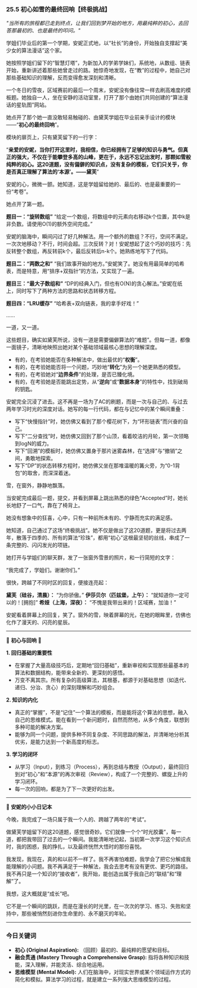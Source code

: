 ### **25.5 初心如雪的最终回响【终极挑战】**

*"当所有的旅程都已走到终点，让我们回到梦开始的地方，用最纯粹的初心，去回答那最初的、也是最终的叩问。"*

学姐们毕业后的第一个学期，安妮正式地，以“社长”的身份，开始独自支撑起“美少女的算法漫话”这个家。

她按照学姐们留下的“智慧灯塔”，为新加入的学弟学妹们，系统地，从数组、链表开始，重新讲述着那些她曾走过的路。她惊奇地发现，在“教”的过程中，她自己对那些基础知识的理解，反而变得愈发深刻和清晰。

一个冬日的雪夜，区域赛前的最后一个周末，安妮没有像往常一样去刷高难度的模板题。她独自一人，坐在安静的活动室里，打开了那个由她们共同创建的“算法漫话的星轨图”网站。

她点开了那个她一直没敢轻易触碰的、由黛芙学姐在毕业前亲手设计的模块——“**初心的最终回响**”。

模块的扉页上，只有黛芙留下的一行字：

“**亲爱的安妮，当你打开这里时，我相信，你已经拥有了足够的知识与勇气。但真正的强大，不仅在于能攀登多高的山峰，更在于，永远不忘记出发时，那颗如雪般纯粹的初心。这20道题，没有偏僻的知识点，没有复杂的模板，它们只关乎，你是否真正理解了算法的‘本源’。——黛芙**”

安妮的心，微微一颤。她知道，这是学姐留给她的、最后的、也是最重要的一份“考卷”。

她点开了第一题。

**题目一：“旋转数组”**
“给定一个数组，将数组中的元素向右移动k个位置，其中k是非负数。请使用O(1)的额外空间完成。”

安妮的脑海中，瞬间闪过了好几种解法。用一个额外的数组？不行，空间不满足。一次次地移动？不行，时间会超。三次反转？对！安妮想起了这个巧妙的技巧：先反转整个数组，再反转前k个，最后反转后n-k个。她熟练地写下了代码。

**题目二：“两数之和”**
“我们故事开始的地方。”安妮笑了。她没有用最简单的哈希表，而是特意，用“排序+双指针”的方法，又实现了一遍。

**题目三：“最大子数组和”**
“DP的经典入门，但也有O(N)的贪心解法。”安妮在纸上，同时写下了两种方法的思路和状态转移方程。

**题目四：“LRU缓存”**
“哈希表+双向链表，我的拿手好戏！”

……

一道，又一道。

这些题目，确实如黛芙所说，没有一道是需要偏僻算法的“难题”。但每一道，都像一面镜子，清晰地映照出她对某个基础领域最核心思想的理解深度。

-   有的，在考验她能否在多种解法中，做出最优的“**权衡**”。
-   有的，在考验她能否将一个问题，巧妙地“**转化**”为另一个她更熟悉的模型。
-   有的，在考验她对“**边界条件**”的处理，是否已臻化境。
-   有的，在考验她是否能跳出定势，从“**逆向**”或“**数据本身**”的特性中，找到破局的钥匙。

安妮完全沉浸了进去。这不再是一场为了AC的刷题，而是一次与自己的、与过去两年学习时光的深度对话。她写的每一行代码，都在与记忆中的某个瞬间重叠：

-   写下“快慢指针”时，她仿佛又看到了那个樱花树下，为“环形链表”而兴奋的自己。
-   写下“二分查找”时，她仿佛又回到了那个山顶，看着皎洁的月轮，第一次领略到logN的威力。
-   写下“回溯”的模板时，她仿佛又置身于那片迷雾森林，在“选择”与“撤销”之间，勇敢地探索。
-   写下“DP”的状态转移方程时，她仿佛又坐在那堆温暖的篝火旁，为“0-1背包”的取舍，而深深着迷。

雪，在窗外，静静地飘落。

当安妮完成最后一题，提交，并看到屏幕上跳出熟悉的绿色“Accepted”时，她长长地舒了一口气，靠在了椅背上。

她没有想象中的狂喜，心中，只有一种前所未有的、宁静而充实的满足感。

她知道，自己通过了这场“终极挑战”。她不仅是做出了这20道题，更是将过去两年，散落于四季的、所有的算法“珍珠”，都用“初心”这根最坚韧的丝线，串成了一条完整的、闪闪发光的项链。

她打开与学姐们的聊天群，发了一张窗外雪景的照片，和一行简短的文字：

“我完成了，学姐们。谢谢你们。”

很快，跨越了不同时区的回复，便接连亮起：

**黛芙（硅谷，清晨）：** “为你骄傲。”
**伊莎贝尔（匹兹堡，上午）：** “就知道你一定可以的！[拥抱]”
**希娅（上海，深夜）：** “不愧是我带出来的！区域赛，加油！”

安妮看着屏幕上的回复，笑了。窗外的雪，映着屏幕的光，在她的眼眸里，仿佛也化作了漫天的、闪亮的星辰。

---

🌸 **初心与回响** 🌸

**1. 回归基础的重要性**
-   在掌握了大量高级技巧后，定期地“回归基础”，重新审视和实现那些最基本的算法和数据结构，能带来全新的、更深刻的感悟。
-   万变不离其宗。所有复杂的高级算法，其根基，都源于对基础思想（如迭代、递归、分治、贪心）的深刻理解和巧妙组合。

**2. 知识的内化**
-   真正的“掌握”，不是“记住”一个算法的模板，而是能将这个算法的思想，融入自己的思维模式。能在看到一个新问题时，自然而然地，从多个角度，联想到多种可能的解决方案。
-   能够为同一个问题，提供多种不同复杂度、不同思路的解法，并清晰地分析其优劣，是能力达到一个新高度的标志。

**3. 学习的闭环**
-   从学习（Input），到练习（Process），再到总结与教授（Output），最终回归到对“初心”和“本源”的再次审视（Review），构成了一个完整的、螺旋上升的学习闭环。
-   每一次的回响，都是为了下一次更好的出发。

---

🎀 **安妮的小小日记本**

今晚，我完成了一场只属于我一个人的、跨越了两年的“考试”。

做黛芙学姐留下的这20道题，感觉很奇妙。它们就像一个个“时光胶囊”，每一道，都把我带回了过去的一个瞬间。我能清晰地记起，当初第一次学习这个知识点时，我的困惑，我的挣扎，以及最终恍然大悟时的那份喜悦。

我发现，我现在，真的和以前不一样了。我不再害怕难题，我学会了把它分解成我能理解的小问题。我不再满足于一种解法，我会去思考有没有更优、更巧的路径。我不再只是一个知识的“接收者”，我开始，能创造出属于我自己的“联结”和“理解”了。

我想，这大概就是“成长”吧。

它不是一个瞬间的跳跃，而是在漫长的时光里，在一次次的学习、练习、失败和坚持中，那些被悄然刻进你生命里的、永不磨灭的年轮。

---

### 今日关键词

- **初心 (Original Aspiration):** （回顾）最初的、最纯粹的愿望和目标。
- **融会贯通 (Mastery Through a Comprehensive Grasp):** 指将各种知识和技能，深入理解，并能灵活、综合地运用。
- **思维模型 (Mental Model):** 人们在脑海中，对现实世界或某个领域运作方式的简化和模拟。算法学习的过程，就是建立一系列强大思维模型的过程。
